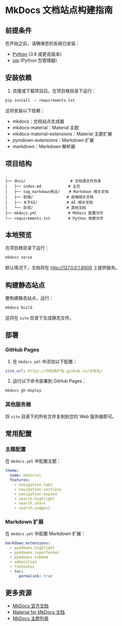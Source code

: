 # MkDocs 文档站点构建指南

## 前提条件

在开始之前，请确保您的系统已安装：
- [Python](https://www.python.org/) (3.8 或更高版本)
- [pip](https://pip.pypa.io/) (Python 包管理器)

## 安装依赖

1. 克隆或下载项目后，在项目根目录下运行：
```bash
pip install -r requirements.txt
```

这将安装以下依赖：
- mkdocs：文档站点生成器
- mkdocs-material：Material 主题
- mkdocs-material-extensions：Material 主题扩展
- pymdown-extensions：Markdown 扩展
- markdown：Markdown 解析器

## 项目结构

```
.
├── docs/                    # 文档源文件目录
│   ├── index.md            # 主页
│   ├── tag_markdown用法/    # Markdown 相关文档
│   ├── 前端/               # 前端相关文档
│   ├── 关于AI/             # AI 相关文档
│   └── 杂项/               # 其他文档
├── mkdocs.yml              # MkDocs 配置文件
└── requirements.txt        # Python 依赖文件
```

## 本地预览

在项目根目录下运行：
```bash
mkdocs serve
```

默认情况下，文档将在 http://127.0.0.1:8000 上提供服务。

## 构建静态站点

要构建静态站点，运行：
```bash
mkdocs build
```

这将在 `site` 目录下生成静态文件。

## 部署

### GitHub Pages

1. 在 `mkdocs.yml` 中添加以下配置：
```yaml
site_url: https://你的用户名.github.io/仓库名/
```

2. 运行以下命令部署到 GitHub Pages：
```bash
mkdocs gh-deploy
```

### 其他服务器

将 `site` 目录下的所有文件复制到您的 Web 服务器即可。

## 常用配置

### 主题配置

在 `mkdocs.yml` 中配置主题：
```yaml
theme:
  name: material
  features:
    - navigation.tabs
    - navigation.sections
    - navigation.expand
    - search.highlight
    - search.share
    - search.suggest
```

### Markdown 扩展

在 `mkdocs.yml` 中配置 Markdown 扩展：
```yaml
markdown_extensions:
  - pymdownx.highlight
  - pymdownx.superfences
  - pymdownx.tabbed
  - admonition
  - footnotes
  - toc:
      permalink: true
```

## 更多资源

- [MkDocs 官方文档](https://www.mkdocs.org/)
- [Material for MkDocs 文档](https://squidfunk.github.io/mkdocs-material/)
- [MkDocs 主题列表](https://github.com/mkdocs/mkdocs/wiki/MkDocs-Themes)